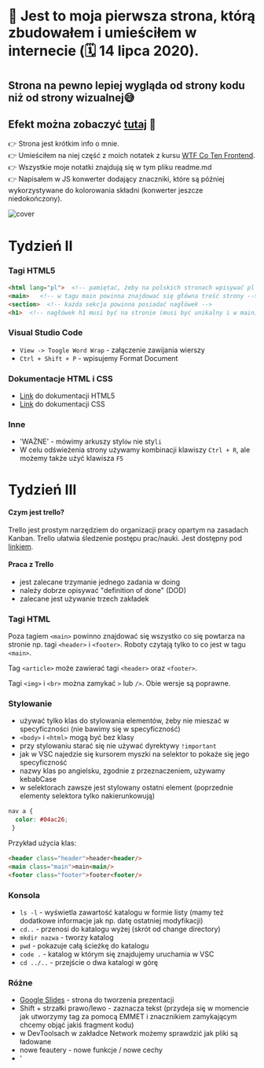 # 🎉 Jest to moja pierwsza strona, którą zbudowałem i umieściłem w internecie (🗓️ 14 lipca 2020). 
## Strona na pewno lepiej wygląda od strony kodu niż od strony wizualnej😅
## Efekt można zobaczyć [tutaj](https://tomaszdanczak.github.io/webpack-homepage/) 🚀   
 👉 Strona jest krótkim info o mnie.   
 👉 Umieściłem na niej część z moich notatek z kursu [WTF Co Ten Frontend](https://cotenfrontend.pl).   
 👉 Wszystkie moje notatki znajdują się w tym pliku readme.md  
 👉 Napisałem w JS konwerter dodający znaczniki, które są później wykorzystywane do kolorowania składni (konwerter jeszcze niedokończony).   

![cover](https://cotenfrontend.pl/img/cover.png)

# Tydzień II

### Tagi HTML5
```html
<html lang="pl">  <!-- pamiętać, żeby na polskich stronach wpisywać pl -->
<main>   <!-- w tagu main powinna znajdować się główna treść strony -->
<section>  <!-- każda sekcja powinna posiadać nagłówek -->
<h1>  <!-- nagłówek h1 musi być na stronie (musi być unikalny i w main) -->    
```
### Visual Studio Code
- `View -> Toogle Word Wrap` - załączenie zawijania wierszy
- `Ctrl + Shift + P` - wpisujemy Format Document
### Dokumentacje HTML i CSS
- [Link](https://www.w3.org/TR/html52/) do dokumentacji HTML5
- [Link](https://www.w3.org/TR/CSS/) do dokumentacji CSS
### Inne
- 'WAŻNE' - mówimy arkuszy styl`ów` nie sty`li`
- W celu odświeżenia strony używamy kombinacji klawiszy `Ctrl + R`, ale możemy także użyć klawisza `F5`

# Tydzień III

#### Czym jest trello?
Trello jest prostym narzędziem do organizacji pracy opartym na zasadach Kanban. Trello ułatwia śledzenie postępu prac/nauki. Jest dostępny pod [linkiem](https://trello.com/).
#### Praca z Trello
- jest zalecane trzymanie jednego zadania w doing
- należy dobrze opisywać "definition of done" (DOD)
- zalecane jest używanie trzech zakładek
### Tagi HTML
Poza tagiem `<main>` powinno znajdować się wszystko co się powtarza na stronie np. tagi `<header>` i `<footer>`. Roboty czytają tylko to co jest w tagu `<main>`.
  
Tag `<article>` może zawierać tagi `<header>` oraz `<footer>`.

Tagi `<img>` i `<br>` można zamykać `>` lub `/>`. Obie wersje są poprawne.
### Stylowanie
- używać tylko klas do stylowania elementów, żeby nie mieszać w specyficzności (nie bawimy się w specyficzność)
- `<body>` i `<html>` mogą być bez klasy
- przy stylowaniu starać się nie używać dyrektywy `!important`
- jak w VSC najedzie się kursorem myszki na selektor to pokaże się jego specyficzność
- nazwy klas po angielsku, zgodnie z przeznaczeniem, używamy kebabCase
- w selektorach zawsze jest stylowany ostatni element (poprzednie elementy selektora tylko nakierunkowują)
```css
nav a {
  color: #04ac26;
 }
 ```

Przykład użycia klas:
```html
<header class="header">header<header/>
<main class="main">main<main/>
<footer class="footer">footer<footer/>
```
### Konsola
- `ls -l` - wyświetla zawartość katalogu w formie listy (mamy też dodatkowe informacje jak np. datę ostatniej modyfikacji)
- `cd..` - przenosi do katalogu wyżej (skrót od change directory)
- `mkdir nazwa` - tworzy katalog
- `pwd` - pokazuje całą ścieżkę do katalogu
- `code .` - katalog w którym się znajdujemy uruchamia w VSC
- `cd ../..` - przejście o dwa katalogi w górę
### Różne
- [Google Slides](https://www.google.com/slides/about/) - strona do tworzenia prezentacji
- Shift + strzałki prawo/lewo - zaznacza tekst (przydeja się w momencie jak utworzymy tag za pomocą EMMET i znacznikiem zamykającym chcemy objąć jakiś fragment kodu)
- w DevToolsach w zakładce Network możemy sprawdzić jak pliki są ładowane
- nowe feautery - nowe funkcje / nowe cechy
- '<script src="main.js"><script/> - umieszczamy przed tagiem zamykającym `<body/>`
- 'console.log(`Nazywam się ${name} i mam ${age} lat`); - template stringi mogą być łamane - łamania są odzwierciedlane w konsoli
- w tagu to samo słowo może być nazwą klasy i id: `<section class="features" id="features"><section/>`

# Tydzień IV
### Stylowanie
- dzięki `display: inline-block`, możemy nadać margines dolny i górny na element liniowy (np. strong)
- `min-height: 100vh` - nadaje elementowy wysokość conajmniej równą wysokości okna przeglądarki
- gdy element dostanie `position: fixed`, to jego szerokość jest "zjadana" (tak jakby był inline-block), trzeba dać mu 100 % szerokości , żeby nic się nie zmieniło. Pamiętać o tym, gdy zmieniamy `<nav>` na fixed (gdy robimy przyklejoną nawigację)
- `position: sticky;` - podobny do fixed, ale element przykleja się do góry strony dopiero jak o nią uderzy (wcześniej normalnie się przewija). Jeszcze nie wszędzie wspierana
- `line-height` - używać, żeby poprawić czytelność wierszy
- sposób na responsywny obrazek:
  ```css
     .image {
          width: 100%;
          max-width: 100px;
          display: block;
     
     }
  ```
 - **floaty** używamy tylko do opływania np. obrazków 
    + gdy jest problem z wychodzeniem elementu opływanego to dać `overflow=hidden`
    + gdy jest problem z podchodzeniem treści do góry to dać `clear: both`
### Przewijanie na górę strony
```html
<header id="top">
  .
  .
  .
<footer>
  <a href="#top" class="top">na górę<a/>
<footer/>
```
```css
  .top {
    position: fixed;
    bottom: 10px;
    left: 10px;
  }
```
### Różne
- używać `block__element--js` dla elementów z którymi robimy coś w js
- nie uczyć się na zapas
- jeżeli przez pół godziny nie umie się czegość zrobić to pytać
- jeżeli jest problem z projektem, to rozpisać go na jak najmniejsze części i następnie je próbować rozwiązać (z rozwiązanych części składać całe rozwiązanie)
- jeżeli nie ma się pomysłu na projekt to znaleźć jakąś organizację pozarządową w mieście i im zrobić oraz rozwijać stronę
- gitlens - rozszerzenie do VSC
- `Ctrl + Alt + F` - zamiana tekstu w VSC - używać jeżeli chcemy np. dodać tę samą klasę do wszystkich akapitów
- `Ctrl + C` - kasuje ostatnie polecenie bez jego wykonywania (w konsoli)

# Tydzień V
### JavaScript
- operator warunkowy
  ```javascript
     (zmienna1 > zmienna2) ? console.log('true'):console.log('false');
     //-----------------------------
     const amIOld = (age > 70) ? "yes":"no";
     
     console.log(amIOld);
  ```
- funkcja strzałkowa
  ```javascript
    const calculateFat = (x) => {
    
    {
    //-----------------------------
    const calculateFat = x => {
    
    {
  ```
- funkcja podmieniająca kontent w elemencie (przyjmuje referencje do elementu i nowy kontent)
  ```javascript
    function createContent(querySelectorContent, content) {
    const element = document.querySelector(querySelectorContent);
    element.innerHTML = content;
    }
    
    createContent('.week-summary__description--js", "Witaj Świecie");
  ```
- zwykła deklaracja funkcji i arrow function
  ```javascript
    function greetOld(age, firstName) {
      console.log(
        `Witaj Drogi Odwiedzający, nazywam się $(firstName) i mam $(age) lata.`
        );
    }
    // Arrow Function
    const greet = (age, firstName) => {
      console.log(
        `Witaj Drogi Odwiedzający, nazywam się $(firstName) i mam $(age) lata.`
        );
    }
  ```
### JavaScript - obiekty
- Obiekt z właściwościami prostymi, metodami, obiektem zagnieżdżonym
```javascript
  const deathStar = {
    diameter: 120000,
    fire: (target) => {
      console.log('${target} destroy`}
    },
    isOperating: true,
    name: "Death Star",
    levels: 357,
    population: 1000,
    isLightOn: true,
    commander: {
      name: "Darth Vader",
      age: 44
    }
  }
```
+ odwołanie się do właściwości obiektu
```javascript
  console.log(deathStar.name)
```
+ wywołanie metody z parametrami
```javascript
  deathStar.fire('Rebel ship');
```
+ odwołanie się do właściwości zagnieżdżonego obiektu (notacja dot)
 ```javascript
  console.log(deathStar.commander.name)
```
+ odwołanie się do właściwości obiektu (notacja bracket)
 ```javascript
  const myProperty = name;
  
  console.log(deathStar[myProperty])
```
+ odwołanie się do właściwości zagnieżdżonego obiektu (notacja bracket)
 ```javascript
  const showMeProperty = (myProperty) => {
    console.log(deathStar[myProperty]);
  }
  
  showMeProperty('levels')
```

### Stylowanie
- Tabelą dobrze jest nadać szerokość 100% (domyślnie się nie rozszerzają)
### Różne
- przy googlowaniu rzeczy najlepiej zaznaczyć zakres do roku wstecz (we frontendzie wiedza szybko się dezaktualizuje)
- używać normalize.css oraz
```css
  *,
  *::after,
  *::before {
    margin: 0;
    padding: 0;
    box-sizing: inherit;
  }

  html {
    // This defines what 1rem is
    font-size: 62.5%; //1rem = 10px; 10px/16px = 62.5%
  }

  body {
    box-sizing: border-box;
    }
  }
```
- wywołanie `console.log(console)` wyświetli w konsoli wszystkie metody i właściwości

  <img src="gh/consolelog.png" width="50%">
  
- sprawdzenie, które rzeczy są pobierane z cache (można wyłączyć cache - `disable cache`). `Ctrl + F5` - twarde odświeżenie (wszystko pobiera na nowo)

  <img src="gh/disable cache.PNG" width="50%">
  
- gdy utknie się z kodem, porozmawiać z kaczuszką ;)

  <img src="gh/duck.PNG" width="30%">

# Tydzień 6

### JavaScript

- #### Switch
```javascript
const myNumber = {name: 'maciek'};

switch(myNumber) {
  case 7: 
    console.log('jestem siódemką');
    break;
  case 9:
    console.log('jestem dziewiątką');
    break;
  default:
    console.log('jestem czymś innym');
}
```
- #### Operator warunkowy zamiast if else
```javascript
  if(32 > 30) {
    console.log("to prawda");
  } else {
    console.log("to nieprawda");
  }
  
  (32 > 30) ? console.log("to prawda") : console.log("to nieprawda");
  
  const result = (32 > 30) ? console.log("to prawda") : console.log("to nieprawda");
```
### Formularze
- #### Formularze: form, input, label
    + według specyfikacji tagi label i input powinny być zamknięte
    ```html
      <p>
        <label for="firstName">Your name:<label/>
        <input id="firstName" name="firstName">
      <p/>
    ```
    + można opakować input w label, albo można nie używać opakowania i użyć atrybutu for (lepsze to pierwsze rozwiązaniem bo łatwiej stylować)
  ```html
    <main>
      <h1>Forms playground<h1/>
      <form>
        <p>
          <label for="firstName">Your name:</label>
          <input id="firstName" name="firstName">
        <p/>
        <p>
          <label>Your last name:
            <input id="lastName" name="lastName">
          </label>
        <p/>
      <form/>
    <main/>
  ```
    + `value` - domyślna uzupełniona wartość inputa, `placeholder` - tekst podpowiedzi
    ```html
      <p>
        <label for="firstName">Your name:<label/>
        <input type="text" value="Maciek" placeholder="Wpisz swoje imię" id="firstName" name="firstName">
      <p/>
    ```
    + stylowanie formularzy według BEM
    ```html
      <form class="form">
        <label for="firstName">Your name:<label/>
        <input class="form__input" type="text" value="Maciek" placeholder="Wpisz swoje imię" id="firstName" name="firstName">
      <form/>
    ```
    ```css
      .form {
      
	&__input {
          display: block;
          width: 100%;
        }
      }
    ```
- #### Formularze: fieldset, radio, checkbox
   - Element `fieldset` grupuje kontrolki o podobnym przeznaczeniu. Element `legend` zawiera objaśnienie przeznaczenia grupy kontrolek.
   ```html
    <fieldset>
      <legend>Address</legend>
      
      <p>
        <label>Street name:
          <input
             class="form__item"
             id="streetName"
             placeholder="Please enter street name"
             name="streetName"
             />
        </label>
      </p>  
    </fieldset>
    ```
    <img src="gh/fieldset.PNG" width="40%">
    
    - Element `radio` pozwala wybierać jeden element z grupy możliwych opcji

      ```html
        <fieldset>
          <legend>Favourite icecream flavour</legend>
          <p>
              <label><input name="iceCream" type="radio" value="chocolate">Chocolate</label?
          </p>
          <p>
              <label><input name="iceCream" type="radio" value="lemon">Lemon</label?
          </p>
          <p>
              <label><input name="iceCream" type="radio" value="strawberry">Strawberry</label?
          </p>
        </fieldset>
      ```
    <img src="gh/radio.PNG" width="40%">
 #### Formularze: number, range, tel, email, password 
 -  Range - element będący graficznym interfejsem do wprowadzania danych
    ```html
      <input type="range" min="0" max="100" step="5">
    ```
    Sposób na podejrzenie wartości range:
    ```html
      <input
        class="form__item range--js"
        id="range"
        name="range"
        type="range"
        min="0"
        max="100"
        step="20"
      />
    ```
    ```javascript
    const myRange = document.querySelector('.range--js');
    
    myRange.value;
    ```
      
 ### CSS Grid
 
 #### Definiowanie siatki (właściwości rodzica)
 - `grid-template-columns` - definiuje ilość i rozmiar kolumn
 - `grid-template-rows` - definiuje ilość i rozmiar wierszy
 - `grid-gap` - definiuje odstępy
 #### Funkcje przydatne przy definiowaniu siatki
 - `repeat()`
 - `minmax()`
 #### Rozmieszczenie elementów w siatce (pierwszy sposób)
  ```css
    .main {
      display: grid;
      grid-template-areas: "header header"
                           "article aside"
                           "footer footer";
    }
    
    .header {
      grid-area: header;
    }
  ```
  #### Rozmieszczenie elementów w siatce (drugi sposób)

  ```css
    .header {
      background: hotpink;
      grid-column-start: 2;
      grid-column-end: 4;
      grid-row-start: 1;
      grid-row-end: 3;
    }
  ```
  
 ### Media Queries
   - Mediaqueries muszą być definiowane po podstawowych stylach (mediaqueries nie zwiększają specyficzności)
    
      ```css
        @media screen and (max-width: 600px) {
          body {

          }
        }
      ```
      
   - Chowanie elementu
      ```css
        @media screen and (min-width: 768px) {
          .mobile {
            display: none;
          }
        }
      ```
 ### Eventy
 
  - Elementowi z którym chcemy pracować w JavaScripcie dodać klasę z modyfikatorem `--js`
    ```html
      <button class="action--js">Zmień nagłówek</button>
    ```
  - Pobranie referencji do elementu, wywołanie funkcji po zdarzeniu click
    ```javascript
      const myClick = () => {
        console.log('kliknąłeś');
      }
      
      const button = documen.querySelector(".action--js");
      
      button.addEventListener('click', myClick);
    ```
  - Odniesienie się do klikniętego elementu
      ```javascript
      button.addEventListener('click', e=> {
        console.log(e.target);
      });
      ```
### Różne
 - Domyślne style elementów są zależne od systemowych (ikonki są upodobnione do systemowych)
 - Można domyślnie zaznaczyć element formularza poprzez dodanie atrybutu `checked`. Atrybut może mieć wartość (`checked=checked`), ale nie musi
 - `display: block` na label spowoduje, że labele będą nad elementami, które opisują
 - Atrybut `required` nakazuje przeglądarce przeprowadzenie walidacji formularza
 - CSS Grid najlepiej się sprawdza do budowania całych layoutów
 - Flexbox sprawdza się dobrze do pozycjonowania, centrowania elementów wewnątrz innych elementów. Nie używać flexboxa do budowania całych layoutów.
 - `button` - powinien być używany do interakcji na stronie
 - `a` - powinien być używany do nawigacji

# Tydzień VII
 ### Node
 #### Pierwsze kroki
 - Uruchomienie skryptu w node. Należy wejść w konsoli w katalog ze skryptem, a następnie uruchomić
   ```console
    node skrypt.js
   ```
 - Tworzenie pliku package.json. Należy w konsoli wpisać (opcja -y domyślnie uzupełnia)
    ```console
    npm init -y
   ```
    co utworzy
    ```console
     {
      "name": "playground",
      "version": "1.0.0",
      "descripton": "",
      "main": "script.js",
      "scripts": "echo \"Error: no test specified\" &&
     }
    ```
  - Dodanie paczki do projektu
    ```console
     npm install <nazwa_paczki> --save
     npm install <nazwa_paczki> --save-dev
     
     npm install --save normalize.css
    ```
  - Odtworzenie katalogu node_modules
    ```console
      npm install
    ```
### Praca z node-sass
1. Instalacja pakietu
    ```console
    npm install node-sass
    ```
1. Zamiana scss na css
    ```console
    npx node-sass main.scss main.css
    ```
1. Dodanie automatyzacji (śledzenie zmian w plikach scss)
    ```console
    npx node-sass -w main.scss main.css
    ```
1. Dodanie skryptu	
    ```console
    "scripts": {
      "sass": "npx node-sass -w main.scss main.css",
      "test": "echo\"Error: no test specified\" && exit1"
      },
    }
    ```
1. Wywołanie skryptu
    ```console
    npm run sass
    ```
1. Zmodyfikowanie skryptu (organizacja plików scss i css w katalogach)
    ```console
    "scripts": {
      "sass": "npx node-sass -w scss/main.scss main.css",
      "test": "echo\"Error: no test specified\" && exit1"
      },
    }
    ```
### Różne
- plik `.gitignore` zawiera nazwy ignorowanych plików i katalogów (np. node_modules)
   


# Tydzień VIII

### Import CSS/SCSS
#### SCSS
```scss
@import "abstracts/variables";
```
#### CDN
```scss
@import "https://cdnjs.cloudflare.com/ajax/libs/normalize/8.0.1/normalize.min.css";
```
### Import / Export JS
Są dwie najpopularniejsze koncepcje modułów: CommonJS oraz ES6 Modules

#### ES6 Modules (proste użycie)
- HTML:
	```html
	<script src="main.js" type="module"></script>
	```
- JS Export (hello.js)
	```javascript
	export const hello = name => {
	    return `Cześć ${name}`;
	}
	```
- JS Import (main.js)
	```javascript
	import {hello} from './hello.js';

	console.log(hello('Tomek'));
	```
#### ES6 Modules (export domyślny)
Export domyślny pozwala na dowolne nazywanie rzeczy które importujemy. Nazwy importu nie podajemy w nawiasach sześciennych. Dzięki exportowi domyślnemu nie musimy się martwić o konflikty w nazwach. 

- Export (tomek.js)
	```javascript
	const tomek = {
	    name: 'Tomek',
	    age: 20
	}
	export default tomek;
	```
- Import (main.js)
	```javascript
	import human from './tomek.js';

	console.log(human);
	```

### WTF Webpack StarterKit - pierwsze uruchomienie

#### Workflow
- Tworzymy Repozytorium na GitHubie: [StarterKit](https://github.com/maciejkorsan/wtf-webpack-starter/generate)
- Klunujemy repozytorium na dysk (uruchamiamy komendę klonowania będąc w katalogu dev) (git clone adres_do_repozytorium)
- Wchodzimy do katalogu z repozytorium (cd nazwa_repozytorium)
- Instalujemy zależności (npm install)
- Kroki wykonywane też przy każdym kolejnym uruchomieniu 
	- Uruchamiamy edytor (code .)
	- Uruchamiamy Server Webpack (npm run start)
	- Strona dostępna pod adresem: http://localhost:8080/

#### Budowa Webpacka
- W katalogu src znajdują się pliki na których pracujemy:

  <img src="gh/8/webpack-hierarchy.PNG" width="20%">
  
	- assets
	- js
	- pages (w którym znajduje się index.html). W pliku index.html nie ma znacznika link do stylów oraz script do skryptów. Ścieżki podajemy względem plików źródłowych a nie serwerowych.
	- scss
- W pliku package.json mamy skonfigurowane trzy skrypty:
	- start (uruchamia serwer w trybie developerskim)
	- build (tworzy katalog wynikowy)
	- publish
### WTF Webpack StarterKit – dodawanie nowych plików, sourcemapy

#### Dodawanie pliku HTML:

- Dodawanie pliku do katalogu pages: 

  <img src="gh/8/webpack-new-file.PNG" width="40%">
  
- Dodanie wpisu do pliku webpack.common.js. Tworzenie nowej instancji wtyczki do HTML. Po dodaniu wpisu trzeba zrestartować serwer. 

	<img src="gh/8/webpack-common-js.PNG" width="100%">

#### Dodawanie pliku JS:
- Plik tworzymy w katalogu src/js. 

  <img src="gh/8/webpack-new-file-js.PNG" width="100%">

- Dodajemy wpis do tablicy (patrz wyżej)

#### Dodawanie styli
- Import styli w pliku index.js 

	<img src="gh/8/import-css-file.PNG" width="100%">
- normalize możemy zainstalować przez npm i zaimportować w pliku ze stylami w następujący sposób:

	```css
	@import "~normalize.css";
	```

### WTF Webpack StarterKit - budowanie projektu i publikacja
- budowanie projektu (utworzenie katalogu dist). Zawartość katalogu dist publikujemy na serwerze.
```console
npm run build
```
- wszystko co znajduje się w katalogu public jest kopiowane bezpośrednio do katalogu dist
- opublikowanie strony na GitHubie za pomocą gh-pages (*tworzy noby branch gh-pages*)
```console
npm run deploy
```
### Custom Properties (zmienne CSS)
#### Definiowanie zmiennych	
```css
:root {
  --small-padding: 8px;
}
```
#### Użycie wartości zmiennej
```css
h1 {
  padding: var(--small-padding);
}
```

# Tydzień IX

### Użycie biblioteki moment w projekcie (homework)

#### Instalacja i przykład użycia
- instalacja biblioteki

	```console
	npm install moment
	```
- import biblioteki w pliku JS
	```javascript
	import moment from 'moment';
	```
- Użycie jakiejś funkcji z bibioteki

	```javascript
	console.log(moment().startOf('day').fromNow());
	```
- [Link](https://momentjs.com/) do dokumentacji biblioteki Moment JS

#### Wstrzyknięcie rezultatu uzyskanego z Moment JS do HTML

HTML:

```html
<p>Od początku dnia minęło:<span class="time--js"></span></p>
```

JS:
```javascript
const timePlaceholder = document.querySelector('.time--js');

timePlaceholder.innerHTML = moment().startOf('day').fromNow();
```

### Dark Mode (homework)

- przykładowa strona z buttonem zmieniającym tryb

	```html
	<main>
	  <h1>Cześć</h1>
	  <p>Lorem ipsum dolor sit amet consectetur, adipisicing elit. Aliquid totam eos, ab sed accusamus laborum facilis neque nihil distinctio officiis dolore nostrum quidem magni laudantium enim repellat nemo praesentium saepe.</p>
	  <button class="mode--js">Zmień tryb</button>
	</main>
	```

- definicja Custom Properties (zmiennych CSS) i przypisanie ich do tła strony i koloru tekstu
	```css
	:root {
	  --background-color: #fefefe;
	  --text-color: #333333;
	}

	body {
	  background: var(--background-color);
	  color: var(--text-color);
	}
	```
- logika Java Script:
	```javascript
	let isDark = false;

	const switchModes = document.querySelector('.mode--js');

	switchModes.addEventListener('click', ()=>{
	  if(isDark) {
	    document.documentElement.style.setProperty('--background-color', '#fefefe');
	    document.documentElement.style.setProperty('--text-color', '#333333');

	    isDark = false;
	  } else {
	    document.documentElement.style.setProperty('--background-color', '#333333');
	    document.documentElement.style.setProperty('--text-color', '#fefefe');

	    isDark = true;
	  }
	})
	```
### Google fonts
- należy wybrać Latin Extended i wpisać zażółć gęślą jaźń, żeby łatwo było można odfiltrować tylko te fonty, które posiadają wszystkie polskie znaki diakrytyczne 

- czcionkę dołączamy do projektu za pomocą import albo link:

	```html
	<style>
	@import url('https://fonts.googleapis.com/css2?family=Lato:ital,wght@0,100;0,400;1,700&display=swap');
	</style>

	<link href="https://fonts.googleapis.com/css2?family=Lato:ital,wght@0,100;0,400;1,700&display=swap" rel="stylesheet">
	```
- użycie czcionki:

	```css
	font-family: 'Lato', sans-serif;
	```
### GIT: branche

- wypisanie gałęzi:
	```console
	git branch
	```
- utworzenie gałęzi:
	```console
	git branch nazwa_gałęzi
	```
- przejście na gałąź:
	```console
	git branch nazwa_gałęzi
	```
- utworzenie gałęzi od razu z przejściem na nią:
	```console
	git branch -b nazwa_gałęzi
	```
- wypchnięcie brancha na GitHuba (użyć git push i skopiować podpowiedź)
	```console
	git push
	git push --set-upstream origin nazwa_brancha
	```
- mergowanie do mastera (trzeba przejść na master)
	```console
	git checkout master
	git branch -b nazwa_gałęzi
	```
- usunięcie gałęzi:
	```console
	git branch -d nazwa_gałęzi
	```

### MARKDOWN
- dodanie odnośnika
	```console
	[nazwa](adres)
	```
- dodanie grafik. W projekcie założyć katalog gh i w nim umieszczać grafiki używane w README.md
	```console
	![Alt obrazka](gh/nazwa_obrazka.png)
	```
Kwadratowe przed okrągłymi. K przed O. KO
- `Wyróżnienie fragmentu tekstu`
	```console
	`tekst`
	```
- *pochylenie tekstu*
	```console
	*tekst*
	```
- **pogrubienie tekstu**
	```console
	**tekst**
	```
- ***pochylenie i pogrubienie tekstu***
	```console
	***tekst***
	```
- żeby zobaczyć podgląd zmian w README.md na GitHubie należy kliknąć zakładkę Preview changes

### JS: Tablice
#### Dodawanie / usuwanie elementów do/z tablicy
- dodanie elementu na końcu
	```javascript
	myArray.push()
	```
- usunięcie elementu z końca
	```javascript
	myArray.pop()
	```
- dodanie elementu na początku
	```javascript
	myArray.unshift()
	```
- usnięcie elementu z końca
	```javascript
	myArray.shift()
	```
- szukanie indeksu elementu
	```javascript
	myArray.indexOf('elem');
	```
- sprawdzanie czy element występuje w tablicy (uważać bo index 0 jest konwertowany na false, a element nieznaleziony -1 na true):
	```javascript
	if(myArray.indexOf('tekst')>=0) {
	  console.log('mam ten element');
	} else {
	  console.log('nie mam elementu :(')
	}
	```
Dwie metody łatwe do pomylenia. Nazwy różnią się tylko małą literą p.

- usuwanie elementów od danej pozycji (metoda działa na indeksie i zakresie). Metoda `zwraca i usuwa !!!` elementy.
	```javascript
	myArray.splice(1,2)
	```
- pobranie n elementów od danej pozycji (metoda działa na indeksach). Metoda tylko `zwraca !!!` elementy.
	```javascript
	const newArray = myArray.slice(2,4)
	```
	
#### Stringi
Stringi zachowują się bardzo podobnie do tablic 
```javascript
const myString = 'Tomek';

console.log(myString[5]);
console.log(myString.length);
```


### JS: Pętle

#### FOR

Warunkiem najczęściej jest wyrażenie ze znakiem mniejszości (mniejsze od jakiejś wartości)

```javascript
for(let i = 0; i < 3; i++) {
  console.log('i` +  `wykonanie pętli');
}
```

#### Pętla FOR i tablice

```javascript
const myArray = ['apple','peach', 'plum'];

for(let i = 0; i < myArray.length; i ++) {
 console.log('Pod indeksem ' + i + 'jest element ' + myArray[i])
}
```

#### WHILE

```javascript
let myNumber = 0;

while(myNumber < 10) {
  console.log('hello');
  
  myNumber++;
}
```
#### DO WHILE

```javascript
let n = 9;

do {
  console.log(n);
  n = n + 3;
} while(n < 9);

console.log(n);
```

#### FOR IN (własność in obiekt)

```javascript
const tomek = {
  name: 'tomek',
  age: 20
}

for( let myProperty in tomek) {
  console.log(myProperty);
  console.log(tomek[myProperty]);
}
```

#### FOR OF (element of tablica)

```javascript
const myArray = ['a', 'b', 'c'];

for(let element of myArray) {
  console.log(element);
}
```

### JS: Przechowywanie danych

Wartości Cookies, Local Storage i Session Storage możemy podejrzeć w zakładce Application (devtools -> Application):

#### Cookie (są już przestarzałe)

- wyświetlenie ciasteczek
	```javascript
	  console.log(document.cookie);
	```
- ustawienie ciasteczek
	```javascript
	document.cookie = 'name = tomek';
	```
#### Local Storage (żyje do ręcznego wyczyszczenia)

- ustawienie wartości
	```javascript
	localStorage.setItem('human', 'tomek');
	```
- pobranie wartości
	```javascript
	console.log(localStorage.getItem('human'));
	```
- usunięcie wpisu
	```javascript
	localStorage.removeItem('human');
	```
- zapisanie w Local Storage obiektu
	```javascript
	localStorage.setItem('nowyKlucz', JSON.stringify({name: 'tomek'}));
	```
- odczytanie JSON
	```javascript
	const myResult = localStorage.getItem('nowyKlucz');
	
	const myNewObject = JSON.parse(myResult));
	
	myNewObject.newProperty = 'hi';
	
	
	```
#### Session Storage (żyje do zamknięcia zakładki przeglądarki)

Session Storage używamy tak samo jak Local Storege. W wywołaniu używamy sessionStorage.

#### Podstawowy Flow aplikacji korzystającej z Local Storage
HTML
```html
<input class="entry--js">
<button class="action--js">Zapisz</button>
```

JS
```javascript
const entry = localStorage.getItem('entry');
let result = '';

if (entry) {
result = entry;
}

const entryInput = document.querySelector('.entry--js')
entryInput.value = result;

const button = document.querySelector('.action--js')

button.addEventListener('click', ()=> {
localStorage.setItem('entry', entryInput.value)
})

```

# Tydzień X
 ### SVG
 #### Dodawanie svg
 - grafikę w formacie svg możemy dodać do strony za pomocą znacznika <img>:
   ```html
    <img src="plik.svg" alt="logo">
   ```
  - możemy ją także dodać za pomocą znacznika <svg>:
    ```html
    <svg width="100" height="100">
	   <circle cx="50" cy="50" r="40" stroke="green" stroke-width="4" fill="yellow" />
	   Sorry, your browser does not support inline SVG.
    </svg>
    ```
  #### Dodawanie stylowanie dzięki dodaniu klasy
  Dzięki dodaniu grafiki znacznikiem svg można dodać klasę do elementów i stylować jak inne elementy html 
  ```html
    <svg width="100" height="100">
      <circle class="element" cx="50" cy="50" r="40" stroke="green" stroke-width="4" fill="yellow" />
      Sorry, your browser does not support inline SVG.
    </svg>
   ```
	
   ```css
	.element {
  		opacity: .5;
  		transition: opacity .3s ease-in;
	}

	.element:hover {
  		opacity: 1;
	}
   ```
#### Animacja grafiki SVG
```css
@keyframes show {
  from {
    opacity: .3;
  }
  to {
    opacity: 1;
  }
}

.animate {
  animation: show .5s ease-in infinite alternate;
}		
```
```html
<svg width="100" height="100">
   <circle class="animate" cx="50" cy="50" r="40" stroke="green" stroke-width="4" fill="yellow" />
   Sorry, your browser does not support inline SVG.
</svg>
```
### Head & OpenGraph
- Brak pozwolenia na powiększanie strony
```html
<meta name="viewport" content="width=device-width, initial-scale=1.0" />
```
- własność description
```html
  <meta name="description" content="My og description of my website">
```
- Open Graph - protokuł opisujący stronę za pomocą tagów meta
```html
   <!-- Title -->
   <meta property="og:title" content="My og title" />
   <!-- OPTIONAL description. 2-4 sentences. -->
   <meta property="og:description" content="My og description of my website" />
   <!-- full url with http(s) ie. https://tomaszdanczak.github.io/webpack-homepage-test/ -->
   <meta property="og:url" content="https://tomaszdanczak.github.io/webpack-homepage-test/" />
   <!-- full url to the image with http(s) ie. https. Facebook suggests at least 1200 x 630. -->
   <meta property="og:image" content="" />
```
#### Różne
- plik favicon.ico umieszczamy w głównym katalogu. Nie trzeba definiować w kodzie odwołania do niego.
- przydatna strona do tworzenia grafik: [www.canva.com](www.canva.com)
- sprawdzanie opisów OG: [www.debug.iframely.com](www.debug.iframely.com)
### WAI, WCAG, A11y, ARIA
- WCAG [https://www.w3.org/WAI/WCAG21/quickref](https://www.w3.org/WAI/WCAG21/quickref)
- A11y [https://www.a11yproject.com](https://www.a11yproject.com)
- Widzialni [https://www.widzialni.pl](https://www.widzialni.pl)

Tworzenie stron (kilka rad odnośnie dostępności)
- Pisz semantycznie
- Trzymaj kontrast
- Dobrze dobieraj kolory
- Unikaj autoplay
- Nie ograniczaj rzeczy czasowo
- Nie usuwaj :focus
- Używaj alt (i kończ opisy kropką!)
- ARIA - dodaje np. opisy pól formularzy, gdy nie mamy label (własność pomaga, gdy korzystamy z aplikacji wspomagających)
### PWA
Należy dołożyć dwa pliki
- manifest.json


# Tydzień XI
### JS: destrukturyzacja i spread operator
#### Destrukturyzacja
- Destrukturyzacja obiektu:
	```javascript
	const person = {name: 'tomek', age: 20}

	console.log(person.name)

	const {name, age} = person; 

	console.log(name);

	person.name = "kamil";

	console.log(name);   // tomek
	console.log(person.name);   // kamil
	```
- Destrukturyzacja tablicy:
	```javascript
	const food =['apple','kiwi','orange'];

	console.log(food);

	const [first, second] = food;

	console.log(first);
	```
#### Spread operator
- Spreaad operator na obiektach (operator "rozsmarowuje" obiekt):
	```javascript
	const person = {
	  name: 'tomek',
	  age: 20
	}

	const address = {
	  city: 'Łowicz',
	  country: 'Poland'
	}

	console.log(person);
	console.log(address);

	const personWithAddress = {
	  ...person,
	  ...address
	}

	console.log(personWithAddress);
	```
- Spread operator na tablicach:
	```javascript
	const fruits = ['apple','kiwi','orange'];
	const drinks = ['water','juice','beer'];

	console.log(fruits);
	console.log(drinks);

	const fruidsAndDrinks = ["banana", ...fruits, "plum", ...drinks, "milk"];
	console.log(fruidsAndDrinks);
	```
### API - POSTMAN

Link do pobrania [POSTMANA](https://www.postman.com/downloads/).

#### Użycie API Githuba
- Dostęp do API:
- Wyświetlenie publicznych repozytoriów użytkownika:
- Użycie zapytania w POSTMAN
- Dodanie parametrów do zapytania:

### JS: Fetch API

#### PROMISE - szablon (console.log może się wywołać przed promisem, działa asynhronicznie)
```javascript
something()
  .then((response)=> {
  // do something
  }).catch((error)=> {
  // 
  })
  
console.log("test")

```
	
#### FETCH - szablon	
```javascript
fetch("https://api.github.com/users/tomaszdanczak/repos")
.then(resp => resp.json())
.then(resp => {
  // w resp mamy jsona z odpowiedzią
  console.log(resp);
})
.catch(error => {
  console.log(error)
})

```

#### Praktyczne użycie FETCH

Javascript:
```javascript
fetch("https://api.github.com/users/tomaszdanczak/repos")
.then(resp => resp.json())
.then(resp => {
  // w resp mamy jsona z odpowiedzią
  for (let repo of resp) {
    const {name, html_url} = repo;
    const repositoryList = document.querySelector('.list--js');
    const myTemplate = `<li>
${name} <a href="${html_url}" title="link do repozytorium ${name} na githubie">link do githuba</a>
</li>`;
    repositoryList.innerHTML += myTemplate;
    }
})
.catch(error => {
  console.log('nie udało się pobrać');
})
```

Html:
```html
<main>
  <h1>Moje repozytoria</h1>
  <ul class="list--js">
    
  </ul>
</main>
```

# Tydzień XII
### Multimedia
#### Audio:
```html
<audio src="https://file-examples.com/wp-content/uploads/2017/11/file_example_MP3_700KB.mp3" controls></audio>
```
#### Video (używać MP4)
```html
<video src="https://download.blender.org/peach/bigbuckbunny_movies/BigBuckBunny_320x180.mp4" controls></video>
```

#### Sterowanie audio i video za pomocą JavaScriptu (simple player):
HTML:
```html
<video  class="video video--js" src="https://download.blender.org/peach/bigbuckbunny_movies/BigBuckBunny_320x180.mp4" controls></video>
  
<button class="play play--js">play</button>
<button class="pause pause--js">pause</button>
<button class="stop stop--js">stop</button>
```
JavaScript:
```javascript
const video = document.querySelector(".video--js");
const playButton = document.querySelector(".play--js");
const pauseButton = document.querySelector(".pause--js");
const stopButton = document.querySelector(".stop--js");

playButton.addEventListener("click", e=>{
  video.play();
})

pauseButton.addEventListener("click", e=>{
  video.pause();
})

stopButton.addEventListener("click", e=>{
  video.pause();
  video.currentTime = 0;
})
```
#### Youtube
```html
<iframe width="560" height="315" src="https://www.youtube.com/embed/oWHaDSeIY7M" frameborder="0" allow="accelerometer; autoplay; encrypted-media; gyroscope; picture-in-picture" allowfullscreen></iframe>
```

### Frameworki CSS
#### [Bootstrap](https://getbootstrap.com/)
- [Grid Example](https://getbootstrap.com/docs/4.5/examples/grid/#containers)
- [Forms](https://getbootstrap.com/docs/4.5/components/forms/)
- Starter template:
	```html
	<!doctype html>
	<html lang="en">
	  <head>
	    <!-- Required meta tags -->
	    <meta charset="utf-8">
	    <meta name="viewport" content="width=device-width, initial-scale=1, shrink-to-fit=no">

	    <!-- Bootstrap CSS -->
	    <link rel="stylesheet" href="https://stackpath.bootstrapcdn.com/bootstrap/4.5.0/css/bootstrap.min.css" integrity="sha384-9aIt2nRpC12Uk9gS9baDl411NQApFmC26EwAOH8WgZl5MYYxFfc+NcPb1dKGj7Sk" crossorigin="anonymous">

	    <title>Hello, world!</title>
	  </head>
	  <body>
	    <h1>Hello, world!</h1>

	    <!-- Optional JavaScript -->
	    <!-- jQuery first, then Popper.js, then Bootstrap JS -->
	    <script src="https://code.jquery.com/jquery-3.5.1.slim.min.js" integrity="sha384-DfXdz2htPH0lsSSs5nCTpuj/zy4C+OGpamoFVy38MVBnE+IbbVYUew+OrCXaRkfj" crossorigin="anonymous"></script>
	    <script src="https://cdn.jsdelivr.net/npm/popper.js@1.16.0/dist/umd/popper.min.js" integrity="sha384-Q6E9RHvbIyZFJoft+2mJbHaEWldlvI9IOYy5n3zV9zzTtmI3UksdQRVvoxMfooAo" crossorigin="anonymous"></script>
	    <script src="https://stackpath.bootstrapcdn.com/bootstrap/4.5.0/js/bootstrap.min.js" integrity="sha384-OgVRvuATP1z7JjHLkuOU7Xw704+h835Lr+6QL9UvYjZE3Ipu6Tp75j7Bh/kR0JKI" crossorigin="anonymous"></script>
	  </body>
	</html>
	```
#### [tailwindcss](https://tailwindcss.com/)

### CSS ~ + > []
- (+)  selektor bezpośredniego rodzeństwa (dokładnie za)
- (~) selektor ogólnego rodzeństwa
- (>) selektor bezpośredniego dziecka
- [attr=value] selektor atrybutu
	+ [href] - wybiera wszystkie elementy z atrybutem href
	+ [href="site.html"] - wyszukuje dokładnej wartości
	+ Linki zawierające coś
		+ [href*="https"] - wyszukuje fragmen tekstu (wartość musi się gdzieś znaleźć)
		+ [href^="https"] - dopasowuje wartość atrybutu rozpoczynającą się od https
		+ [href$="pdf"] - dopasowuje wartość atrybutu kończącą się na pdf
- [CSS Diner](https://flukeout.github.io/)

### Licencje, grafiki, materiały
#### Licencje
- [MIT License](https://tldrlegal.com/license/mit-license)
- [Creative Commons CC0](https://tldrlegal.com/license/creative-commons-cc0-1.0-universal)
#### Lista stron z darmowymi materiałami
- [undraw.co](https://undraw.co/illustrations)
- [flaticon.com](https://www.flaticon.com/)
- [drawkit.io](https://www.drawkit.io/)
- [unsplash.com](https://unsplash.com/)
- [pixabay.com](https://pixabay.com/)
- [CC Search](https://ccsearch.creativecommons.org/)

### Różne
- user.github.io (można utworzyć repozytorium o takiej nazwie, będzie dostępne pod takim samym linkiem jak nazwa)
- uzupełnić sekcję About każdeg repozytorium (dodać adresy do wersji produkcyjnych)
- mail:
  ```html
	<a href="mailto:tomaszdanczak@gmail.com">napisz do mnie</a>
  ```
- tel:
  ```html
	<a href="tel:+48123123123">zadzwoń</a>
  ```
